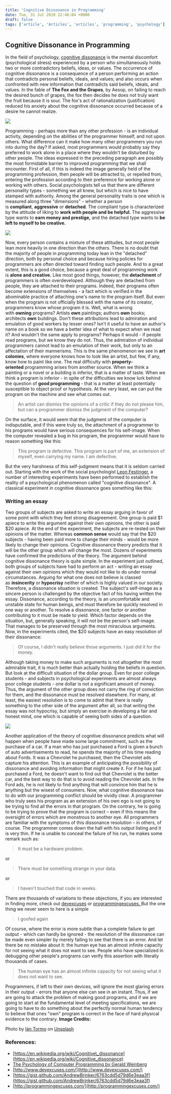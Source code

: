 ```yaml
---
title: 'Cognitive Dissonance in Programming'
date: Tue, 31 Jul 2018 22:46:04 +0000
draft: false
tags: ['article', 'Articles', 'articles', 'programming', 'psychology']
---
```


Cognitive Dissonance in Programming
-----------------------------------

In the field of psychology, [cognitive dissonance](https://en.wikipedia.org/wiki/Cognitive_dissonance) is the mental discomfort (psychological stress) experienced by a person who simultaneously holds two or more contradictory beliefs, ideas, or values. The occurrence of cognitive dissonance is a consequence of a person performing an action that contradicts personal beliefs, ideals, and values; and also occurs when confronted with new information that contradicts said beliefs, ideals, and values. In the fable of **The Fox and the Grapes**, by Aesop, on failing to reach the desired bunch of grapes, the fox then decides he does not truly want the fruit because it is sour. The fox's act of rationalization (justification) reduced his anxiety about the cognitive dissonance occurred because of a desire he cannot realize.

![](http://hangaroundtheweb.com/wp-content/uploads/2018/07/The_Fox_and_the_Grapes.jpg)

Programming - perhaps more than any other profession - is an individual activity, depending on the abilities of the programmer himself, and not upon others. What difference can it make how many other programmers you run into during the day? If asked, most programmers would probably say they preferred to work alone in a place where they wouldn't be disturbed by other people. The ideas expressed in the preceding paragraph are possibly the most formidable barrier to improved programming that we shall encounter. First of all, if this is indeed the image generally held of the programming profession, then people will be attracted to, or repelled from, entering the profession according to their preference for working alone or working with others. Social psychologists tell us that there are different personality types - something we all knew, but which is nice to have stamped with authority. Among the general personality traits is one which is measured along three "dimensions" - whether a person is **compliant**, **aggressive** or **detached**. The compliant type is characterized by the attitude of liking to **work with people and be helpful.** The aggressive type wants to **earn money and prestige,** and the detached type wants to **be left to myself to be creative.**

![](http://hangaroundtheweb.com/wp-content/uploads/2018/07/Compliant.png)

Now, every person contains a mixture of these attitudes, but most people lean more heavily in one direction than the others. There is no doubt that the majority of people in programming today lean in the "detached" direction, both by personal choice and because hiring policies for programmers are often directed toward finding such people. And to a great extent, this is a good choice, because a great deal of programming work is **alone and creative.** Like most good things, however, the **detachment** of programmers is often overdeveloped. Although they are detached from people, they are attached to their programs. Indeed, their programs often become extensions of themselves - a fact which is verified in the abominable practice of attaching one's name to the program itself. But even when the program is not officially blessed with the name of its creator, programmers know whose program it is. Well, what is wrong with **owning** programs? Artists **own** paintings; authors **own** books; architects **own** buildings. Don't these attributions lead to admiration and emulation of good workers by lesser ones? Isn't it useful to have an author's name on a book so we have a better idea of what to expect when we read it? And wouldn't the same apply to programs? Perhaps it would - if people read programs, but we know they do not. Thus, the admiration of individual programmers cannot lead to an emulation of their work, but only to an affectation of their mannerisms. This is the same phenomenon we see in **art colonies**, where everyone knows how to look like an artist, but few, if any, know how to paint like one. The real difficulty with **property-oriented** programming arises from another source. When we think a painting or a novel or a building is inferior, that is a matter of taste. When we think a program is inferior - in spite of the difficulties we know lurk behind the question of **good programming** - that is a matter at least potentially susceptible to object proof or hypothesis. At the very least, we can put the program on the machine and see what comes out.

> An artist can dismiss the opinions of a critic if they do not please him, but can a programmer dismiss the judgment of the computer?

On the surface, it would seem that the judgment of the computer is indisputable, and if this were truly so, the attachment of a programmer to his programs would have serious consequences for his self-image. When the computer revealed a bug in his program, the programmer would have to reason something like this:

> This program is defective. This program is part of me, an extension of myself, even carrying my name. I am defective.

But the very harshness of this self-judgment means that it is seldom carried out. Starting with the work of the social psychologist [Leon Festinger](https://en.wikipedia.org/wiki/Leon_Festinger), a number of interesting experiments have been performed to establish the reality of a psychological phenomenon called "cognitive dissonance". A classical experiment in cognitive dissonance goes something like this:

### Writing an essay

Two groups of subjects are asked to write an essay arguing in favor of some point with which they feel strong disagreement. One group is paid $1 apiece to write this argument against their own opinions, the other is paid $20 apiece. At the end of the experiment, the subjects are re-tested on their opinions of the matter. Whereas **common sense** would say that the $20 subjects - having been paid more to change their minds - would be more likely to change their opinions. Cognitive dissonance theory predicts that it will be the other group which will change the most. Dozens of experiments have confirmed the predictions of the theory. The argument behind cognitive dissonance theory is quite simple. In the experiment just outlined, both groups of subjects have had to perform an act - writing an essay against their own opinions which they would not like to do under normal circumstances. Arguing for what one does not believe is classed as **insincerity** or **hypocrisy** neither of which is highly valued in our society. Therefore, a dissonance situation is created. The subject's self-image as a sincere person is challenged by the objective fact of his having written the essay. Dissonance, according to the theory, is an uncomfortable and unstable state for human beings, and must therefore be quickly resolved in one way or another. To resolve a dissonance, one factor or another contributing to it must be made to yield. Which factor depends on the situation, but, generally speaking, it will not be the person's self-image. That manages to be preserved through the most miraculous arguments. Now, in the experiments cited, the $20 subjects have an easy resolution of their dissonance:

> Of course, I didn't really believe those arguments. I just did it for the money.

Although taking money to make such arguments is not altogether the most admirable trait, it is much better than actually holding the beliefs in question. But look at the difficult situation of the dollar group. Even for poor college students - and subjects in psychological experiments are almost always poor college students - one dollar is not a significant amount of money. Thus, the argument of the other group does not carry the ring of conviction for them, and the dissonance must be resolved elsewhere. For many, at least, the easiest resolution is to come to admit that there is really something to the other side of the argument after all, so that writing the essay was not hypocrisy, but simply an exercise in developing a fair and honest mind, one which is capable of seeing both sides of a question.

![](http://hangaroundtheweb.com/wp-content/uploads/2018/07/dissonance-resolution.jpg)

Another application of the theory of cognitive dissonance predicts what will happen when people have made some large commitment, such as the purchase of a car. If a man who has just purchased a Ford is given a bunch of auto advertisements to read, he spends the majority of his time reading about Fords. It was a Chevrolet he purchased, then the Chevrolet ads capture his attention. This is an example of anticipating the possibility of dissonance and avoiding information that might create it. For if he has just purchased a Ford, he doesn't want to find out that Chevrolet is the better car, and the best way to do that is to avoid reading the Chevrolet ads. In the Ford ads, he is not likely to find anything that will convince him that he is anything but the wisest of consumers. Now, what cognitive dissonance has to do with our programming conflict should be vividly clear. A programmer who truly sees his program as an extension of his own ego is not going to be trying to find all the errors in that program. On the contrary, he is going to be trying to prove that the program is correct – even if this means the oversight of errors which are monstrous to another eye. All programmers are familiar with the symptoms of this dissonance resolution – in others, of course. The programmer comes down the hall with his output listing and it is very thin. If he is unable to conceal the failure of his run, he makes some remark such as:

> It must be a hardware problem.

or

> There must be something strange in your data.

or

> I haven't touched that code in weeks.

There are thousands of variations to these objections, if you are interested in finding more, check out [devexcuses](http://www.devexcuses.com) or [programmingexcuses. ](http://programmingexcuses.com)But the one thing we never seem to here is a simple

> I goofed again

Of course, where the error is more subtle than a complete failure to get output - which can hardly be ignored - the resolution of the dissonance can be made even simpler by merely failing to see that there is an error. And let there be no mistake about it: the human eye has an almost infinite capacity for not seeing what it does not want to see. People who have specialized in debugging other people's programs can verify this assertion with literally thousands of cases.

> The human eye has an almost infinite capacity for not seeing what it does not want to see.

Programmers, if left to their own devices, will ignore the most glaring errors in their output - errors that anyone else can see in an instant. Thus, if we are going to attack the problem of making good programs, and if we are going to start at the fundamental level of meeting specifications, we are going to have to do something about the perfectly normal human tendency to believe that ones "own" program is correct in the face of hard physical evidence to the contrary. **Image Credits:**

Photo by [Ián Tormo](https://unsplash.com/photos/YEWvMidcKkg?utm_source=unsplash&utm_medium=referral&utm_content=creditCopyText) on [Unsplash](https://unsplash.com/search/photos/change?utm_source=unsplash&utm_medium=referral&utm_content=creditCopyText)

### References:

*   [https://en.wikipedia.org/wiki/Cognitive\_dissonance](https://en.wikipedia.org/wiki/Cognitive_dissonance)
*   [The Psychology of Computer Programming by Gerald Weinberg](http://amzn.in/6nf7n3n)
*   [http://www.devexcuses.com/](http://www.devexcuses.com/)
*   [https://gist.github.com/AndrewBrinker/6763cdd5d79d6e3eaa3f](https://gist.github.com/AndrewBrinker/6763cdd5d79d6e3eaa3f)
*   [http://programmingexcuses.com/](http://programmingexcuses.com/)